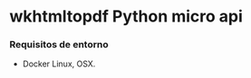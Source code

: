 wkhtmltopdf Python micro api
============================

### Requisitos de entorno

- Docker Linux, OSX.
